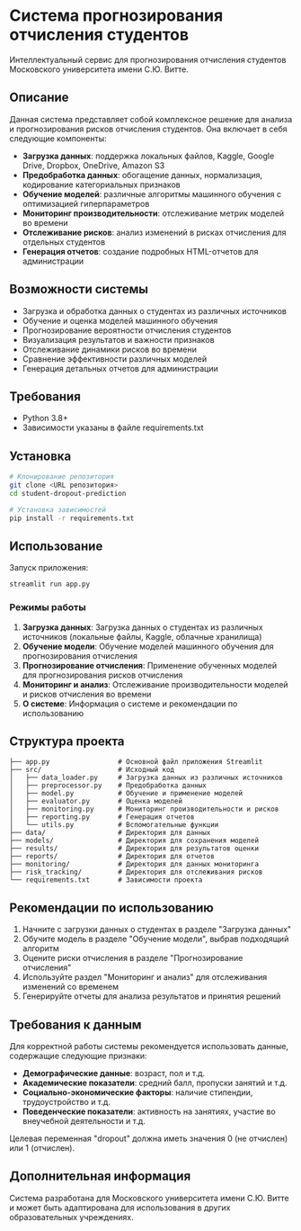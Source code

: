 # Система прогнозирования отчисления студентов

Интеллектуальный сервис для прогнозирования отчисления студентов Московского университета имени С.Ю. Витте.

## Описание

Данная система представляет собой комплексное решение для анализа и прогнозирования рисков отчисления студентов. Она включает в себя следующие компоненты:

- **Загрузка данных**: поддержка локальных файлов, Kaggle, Google Drive, Dropbox, OneDrive, Amazon S3
- **Предобработка данных**: обогащение данных, нормализация, кодирование категориальных признаков
- **Обучение моделей**: различные алгоритмы машинного обучения с оптимизацией гиперпараметров
- **Мониторинг производительности**: отслеживание метрик моделей во времени
- **Отслеживание рисков**: анализ изменений в рисках отчисления для отдельных студентов
- **Генерация отчетов**: создание подробных HTML-отчетов для администрации

## Возможности системы

- Загрузка и обработка данных о студентах из различных источников
- Обучение и оценка моделей машинного обучения
- Прогнозирование вероятности отчисления студентов
- Визуализация результатов и важности признаков
- Отслеживание динамики рисков во времени
- Сравнение эффективности различных моделей
- Генерация детальных отчетов для администрации

## Требования

- Python 3.8+
- Зависимости указаны в файле requirements.txt

## Установка

```bash
# Клонирование репозитория
git clone <URL репозитория>
cd student-dropout-prediction

# Установка зависимостей
pip install -r requirements.txt
```

## Использование

Запуск приложения:

```bash
streamlit run app.py
```

### Режимы работы

1. **Загрузка данных**: Загрузка данных о студентах из различных источников (локальные файлы, Kaggle, облачные хранилища)
2. **Обучение модели**: Обучение моделей машинного обучения для прогнозирования отчисления
3. **Прогнозирование отчисления**: Применение обученных моделей для прогнозирования рисков отчисления
4. **Мониторинг и анализ**: Отслеживание производительности моделей и рисков отчисления во времени
5. **О системе**: Информация о системе и рекомендации по использованию

## Структура проекта

```
├── app.py                 # Основной файл приложения Streamlit
├── src/                   # Исходный код
│   ├── data_loader.py     # Загрузка данных из различных источников
│   ├── preprocessor.py    # Предобработка данных
│   ├── model.py           # Обучение и применение моделей
│   ├── evaluator.py       # Оценка моделей
│   ├── monitoring.py      # Мониторинг производительности и рисков
│   ├── reporting.py       # Генерация отчетов
│   └── utils.py           # Вспомогательные функции
├── data/                  # Директория для данных
├── models/                # Директория для сохранения моделей
├── results/               # Директория для результатов оценки
├── reports/               # Директория для отчетов
├── monitoring/            # Директория для данных мониторинга
├── risk_tracking/         # Директория для отслеживания рисков
└── requirements.txt       # Зависимости проекта
```

## Рекомендации по использованию

1. Начните с загрузки данных о студентах в разделе "Загрузка данных"
2. Обучите модель в разделе "Обучение модели", выбрав подходящий алгоритм
3. Оцените риски отчисления в разделе "Прогнозирование отчисления"
4. Используйте раздел "Мониторинг и анализ" для отслеживания изменений со временем
5. Генерируйте отчеты для анализа результатов и принятия решений

## Требования к данным

Для корректной работы системы рекомендуется использовать данные, содержащие следующие признаки:

- **Демографические данные**: возраст, пол и т.д.
- **Академические показатели**: средний балл, пропуски занятий и т.д.
- **Социально-экономические факторы**: наличие стипендии, трудоустройство и т.д.
- **Поведенческие показатели**: активность на занятиях, участие во внеучебной деятельности и т.д.

Целевая переменная "dropout" должна иметь значения 0 (не отчислен) или 1 (отчислен).

## Дополнительная информация

Система разработана для Московского университета имени С.Ю. Витте и может быть адаптирована для использования в других образовательных учреждениях. 